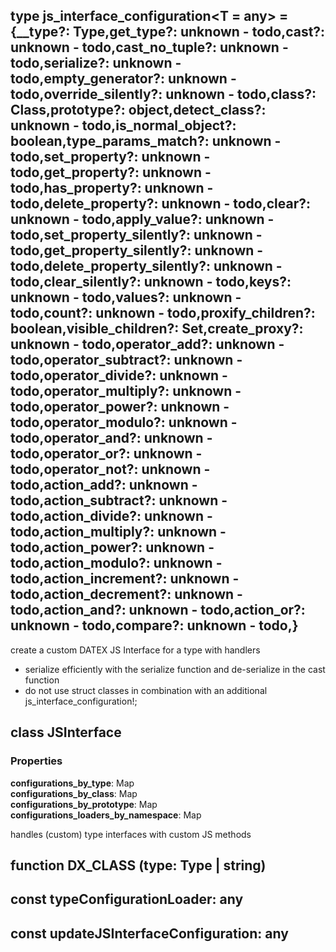 ## type **js_interface_configuration**\<T = any> = {__type?: Type,get_type?: unknown - todo,cast?: unknown - todo,cast_no_tuple?: unknown - todo,serialize?: unknown - todo,empty_generator?: unknown - todo,override_silently?: unknown - todo,class?: Class,prototype?: object,detect_class?: unknown - todo,is_normal_object?: boolean,type_params_match?: unknown - todo,set_property?: unknown - todo,get_property?: unknown - todo,has_property?: unknown - todo,delete_property?: unknown - todo,clear?: unknown - todo,apply_value?: unknown - todo,set_property_silently?: unknown - todo,get_property_silently?: unknown - todo,delete_property_silently?: unknown - todo,clear_silently?: unknown - todo,keys?: unknown - todo,values?: unknown - todo,count?: unknown - todo,proxify_children?: boolean,visible_children?: Set,create_proxy?: unknown - todo,operator_add?: unknown - todo,operator_subtract?: unknown - todo,operator_divide?: unknown - todo,operator_multiply?: unknown - todo,operator_power?: unknown - todo,operator_modulo?: unknown - todo,operator_and?: unknown - todo,operator_or?: unknown - todo,operator_not?: unknown - todo,action_add?: unknown - todo,action_subtract?: unknown - todo,action_divide?: unknown - todo,action_multiply?: unknown - todo,action_power?: unknown - todo,action_modulo?: unknown - todo,action_increment?: unknown - todo,action_decrement?: unknown - todo,action_and?: unknown - todo,action_or?: unknown - todo,compare?: unknown - todo,}
create a custom DATEX JS Interface for a type with handlers 
 
- serialize efficiently with the serialize function and de-serialize in the cast function
- do not use struct classes in combination with an additional js_interface_configuration!; 

## class **JSInterface**
### Properties
**configurations_by_type**: Map<br>
**configurations_by_class**: Map<br>
**configurations_by_prototype**: Map<br>
**configurations_loaders_by_namespace**: Map<br>

handles (custom) type interfaces with custom JS methods

## function **DX_CLASS** (type: Type | string)



## const **typeConfigurationLoader**: any

## const **updateJSInterfaceConfiguration**: any

